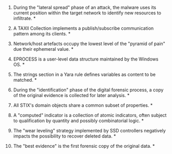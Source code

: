 1. During the "lateral spread" phase of an attack, the malware uses its current position within the target network to identify new resources to infiltrate. *

2. A TAXII Collection implements a publish/subscribe communication pattern among its clients. *

3. Network/host artefacts occupy the lowest level of the "pyramid of pain" due their ephemeral value. *

4. EPROCESS is a user-level data structure maintained by the Windows OS. *

5. The strings section in a Yara rule defines variables as content to be matched. *

6. During the "identification" phase of the digital forensic process, a copy of the original evidence is collected for later analysis. *

7. All STIX's domain objects share a common subset of properties. *

8. A "computed" indicator is a collection of atomic indicators, often subject to qualification by quantity and possibly combinatorial logic. *

9. The "wear leveling" strategy implemented by SSD controllers negatively impacts the possibility to recover deleted data. *

10. The "best evidence" is the first forensic copy of the original data. *
